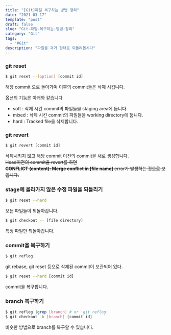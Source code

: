 ```yaml
---
title: "[Git]파일 복구하는 방법 정리"
date: "2021-03-17"
template: "post"
draft: false
slug: "Git-파일-복구하는-방법-정리"
category: "Git"
tags:
  - "#Git"
description: "파일을 과거 형태로 되돌려봅시다"
---
```


### git reset
```bash
$ git reset --[option] [commit id]
```
해당 commit 으로 돌아가며 이후의 commit들은 삭제 시킵니다.

옵션의 기능은 아래와 같습니다
+ soft : 삭제 시킨 commit의 파일들을 staging area에 둡니다.
+ mixed : 삭제 시킨 commit의 파일들을 working directory에 둡니다.
+ hard : Tracked file을 삭제합니다.

### git revert
```bash
$ git revert [commit id]
```
삭제시키지 않고 해당 commit 이전의 commit을 새로 생성합니다.  
<del>Head이전의 commit을 revert를 하면  
<b>CONFLICT (content): Merge conflict in [file name]</b> error가 발생하는 것으로 보입니다.</del>

### stage에 올라가지 않은 수정 파일을 되돌리기
```bash
$ git reset --hard
```
모든 파일들이 되돌아갑니다.

```bash
$ git checkout -- [file directory]
```
특정 파일만 되돌아갑니다.

### commit을 복구하기
```bash
$ git reflog
```
git rebase, git reset 등으로 삭제된 commit이 보관되어 있다.
```bash
$ git reset --hard [commit id]
```
commit을 복구합니다.

### branch 복구하기
```bash
$ git reflog |grep [branch] # or 'git reflog'
$ git checkout -b [branch] [commit id]
```
비슷한 방법으로 branch를 복구할 수 있습니다.